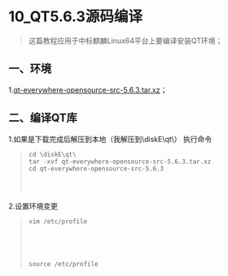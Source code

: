 # 10_QT5.6.3源码编译

> 这篇教程应用于中标麒麟Linux64平台上要编译安装QT环境；<br>
## 一、环境
1.[qt-everywhere-opensource-src-5.6.3.tar.xz](https://download.qt.io/archive/qt/5.6/5.6.3/single/qt-everywhere-opensource-src-5.6.3.tar.xz)；<br>
## 二、编译QT库
1.如果是下载完成后解压到本地（我解压到\diskE\qt\）
 执行命令
> ```shell
> cd \diskE\qt\
> tar -xvf qt-everywhere-opensource-src-5.6.3.tar.xz
> cd qt-everywhere-opensource-src-5.6.3
> 
> 
> 
> 
> ```
2.设置环境变更 <br>
> ```shell
> vim /etc/profile
> 
> 
> 
> 
> 
> source /etc/profile
> ```


